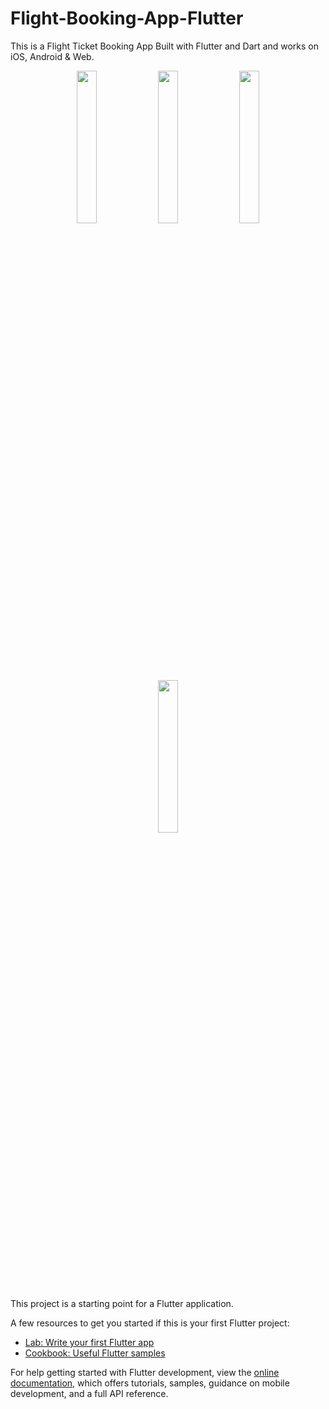 # Flight-Booking-App-Flutter

This is a Flight Ticket Booking App Built with Flutter and Dart and works on iOS, Android & Web.

<p align="center">

 <img src="https://user-images.githubusercontent.com/93969890/229220344-b706c053-1fcd-4048-a028-4e4fffb9bba3.png" width="25%">
  <img src="https://user-images.githubusercontent.com/93969890/229220523-e8af15c7-0aec-4087-b70d-35a1b90aff6d.png" width="25%">
   <img src="https://user-images.githubusercontent.com/93969890/229220636-22094f2c-b34e-426c-a0a3-814f21a7a0a0.png" width="25%">
   <img src="https://user-images.githubusercontent.com/93969890/229220992-67a40bf8-aa02-4e21-9ba0-c43ae44a8efe.png" width="25%">

</p>

This project is a starting point for a Flutter application.

A few resources to get you started if this is your first Flutter project:

- [Lab: Write your first Flutter app](https://docs.flutter.dev/get-started/codelab)
- [Cookbook: Useful Flutter samples](https://docs.flutter.dev/cookbook)

For help getting started with Flutter development, view the
[online documentation](https://docs.flutter.dev/), which offers tutorials,
samples, guidance on mobile development, and a full API reference.
